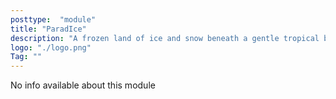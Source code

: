 ```yaml
---
posttype:  "module"  
title: "ParadIce"
description: "A frozen land of ice and snow beneath a gentle tropical breeze"
logo: "./logo.png"
Tag: ""
---
```

No info available about this module
